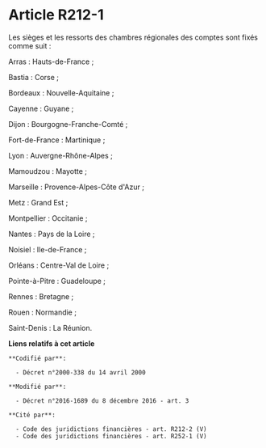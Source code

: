 # Article R212-1

Les sièges et les ressorts des chambres régionales des comptes sont fixés comme suit : 

Arras : Hauts-de-France ; 

Bastia : Corse ; 

Bordeaux : Nouvelle-Aquitaine ; 

Cayenne : Guyane ; 

Dijon : Bourgogne-Franche-Comté ; 

Fort-de-France : Martinique ; 

Lyon : Auvergne-Rhône-Alpes ; 

Mamoudzou : Mayotte ; 

Marseille : Provence-Alpes-Côte d'Azur ; 

Metz : Grand Est ; 

Montpellier : Occitanie ; 

Nantes : Pays de la Loire ; 

Noisiel : Ile-de-France ; 

Orléans :   Centre-Val de Loire ; 

Pointe-à-Pitre : Guadeloupe ; 

Rennes : Bretagne ; 

Rouen : Normandie ; 

Saint-Denis : La Réunion.

**Liens relatifs à cet article**

	**Codifié par**:

	  - Décret n°2000-338 du 14 avril 2000

	**Modifié par**:

	  - Décret n°2016-1689 du 8 décembre 2016 - art. 3

	**Cité par**:

	  - Code des juridictions financières - art. R212-2 (V)
	  - Code des juridictions financières - art. R252-1 (V)
